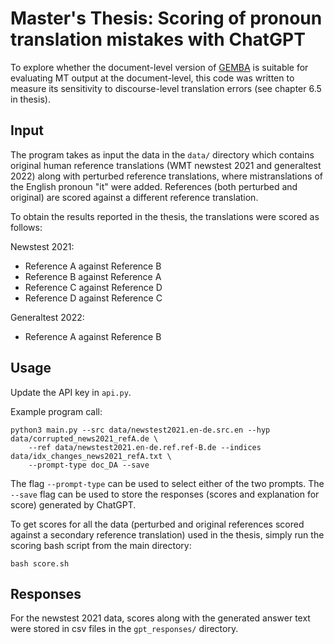 # Master's Thesis: Scoring of pronoun translation mistakes with ChatGPT

To explore whether the document-level version of [GEMBA](https://github.com/MicrosoftTranslator/GEMBA) is suitable for evaluating MT output at the document-level, this code was written to measure its sensitivity to discourse-level translation errors (see chapter 6.5 in thesis).

## Input
The program takes as input the data in the ```data/``` directory which contains original human reference translations (WMT newstest 2021 and generaltest 2022) along with perturbed reference translations, where mistranslations of the English pronoun "it" were added. References (both perturbed and original) are scored against a different reference translation.

To obtain the results reported in the thesis, the translations were scored as follows:

Newstest 2021:
* Reference A against Reference B
* Reference B against Reference A
* Reference C against Reference D
* Reference D against Reference C

Generaltest 2022:
* Reference A against Reference B

## Usage

Update the API key in ```api.py```.

Example program call:

```
python3 main.py --src data/newstest2021.en-de.src.en --hyp data/corrupted_news2021_refA.de \
    --ref data/newstest2021.en-de.ref.ref-B.de --indices data/idx_changes_news2021_refA.txt \
    --prompt-type doc_DA --save
```

The flag ```--prompt-type``` can be used to select either of the two prompts. The ```--save``` flag can be used to store the responses (scores and explanation for score) generated by ChatGPT.

To get scores for all the data (perturbed and original references scored against a secondary reference translation) used in the thesis, simply run the scoring bash script from the main directory:

```
bash score.sh
```

## Responses
For the newstest 2021 data, scores along with the generated answer text were stored in csv files in the ```gpt_responses/``` directory.